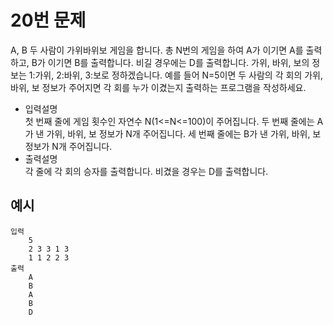 # 20번 문제

A, B 두 사람이 가위바위보 게임을 합니다. 총 N번의 게임을 하여 A가 이기면 A를 출력하고, B가 이기면 B를 출력합니다. 비길 경우에는 D를 출력합니다. 
가위, 바위, 보의 정보는 1:가위, 2:바위, 3:보로 정하겠습니다.
예를 들어 N=5이면 두 사람의 각 회의 가위, 바위, 보 정보가 주어지면 각 회를 누가 이겼는지 출력하는 프로그램을 작성하세요.

<ul>
    <li>입력설명<br>
    첫 번째 줄에 게임 횟수인 자연수 N(1<=N<=100)이 주어집니다.
    두 번째 줄에는 A가 낸 가위, 바위, 보 정보가 N개 주어집니다.
    세 번째 줄에는 B가 낸 가위, 바위, 보 정보가 N개 주어집니다.
    </li>
    <li>출력설명<br>
    각 줄에 각 회의 승자를 출력합니다. 비겼을 경우는 D를 출력합니다.
    </li>
</ul>

## 예시
    입력
        5
        2 3 3 1 3
        1 1 2 2 3
    출력
        A
        B
        A
        B
        D
